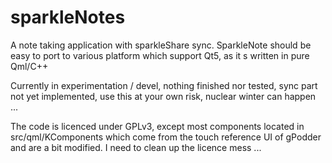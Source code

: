 sparkleNotes
============

A note taking application with sparkleShare sync. 
SparkleNote should be easy to port to various platform which support Qt5, as it s written in pure Qml/C++

Currently in experimentation / devel, nothing finished nor tested, sync part
not yet implemented, use this at your own risk, nuclear winter can happen ...

The code is licenced under GPLv3, except most components located in
src/qml/KComponents which come from the touch reference UI of gPodder and are a
bit modified. I need to clean up the licence mess ...
